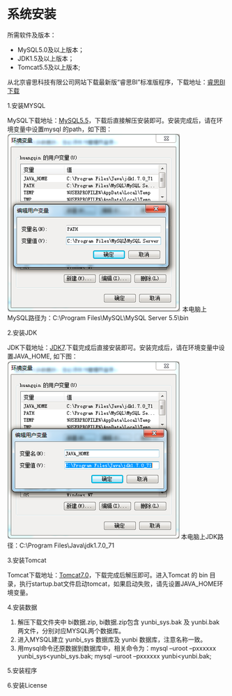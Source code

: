 # 系统安装

所需软件及版本：
* MySQL5.0及以上版本；
* JDK1.5及以上版本；
* Tomcat5.5及以上版本;

从北京睿思科技有限公司网站下载最新版“睿思BI”标准版程序，下载地址：[睿思BI下载](http://www.ruisitech.com/download.html)

1.安装MYSQL

MySQL下载地址：[MySQL5.5](http://www.ruisitech.com/tools/mysql5.5.27_win64_zol.zip)，下载后直接解压安装即可。安装完成后，请在环境变量中设置mysql 的path，如下图：
![设置MySQL环境变量](QQ图片20161206144815.png)
本电脑上MySQL路径为：C:\Program Files\MySQL\MySQL Server 5.5\bin 

2.安装JDK

JDK下载地址：[JDK7](http://www.ruisitech.com/tools/jdk-7u71-windows-x64.exe).下载完成后直接安装即可。安装完成后，请在环境变量中设置JAVA_HOME, 如下图：
![设置JDK环境变量](QQ图片20161206145332.png)
本电脑上JDK路径：C:\Program Files\Java\jdk1.7.0_71 

3.安装Tomcat

Tomcat下载地址：[Tomcat7.0](http://www.ruisitech.com/tools/apache-tomcat-7.0.61-windows-x64.zip)，下载完成后解压即可。进入Tomcat 的 bin 目录，执行startup.bat文件启动tomcat，如果启动失败，请先设置JAVA_HOME环境变量。

4.安装数据

1.	解压下载文件夹中 bi数据.zip, bi数据.zip包含 yunbi_sys.bak 及 yunbi.bak 两文件，分别对应MYSQL两个数据库。
2.	进入MYSQL建立 yunbi_sys 数据库及 yunbi 数据库，注意名称一致。
3.	用mysql命令还原数据到数据库中，相关命令为：mysql –uroot –pxxxxxx yunbi_sys<yunbi_sys.bak;  mysql –uroot –pxxxxxx yunbi<yunbi.bak;


5.安装程序

6.安装License

